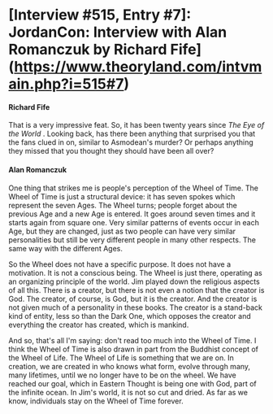 # [Interview #515, Entry #7]: JordanCon: Interview with Alan Romanczuk by Richard Fife](https://www.theoryland.com/intvmain.php?i=515#7)

#### Richard Fife

That is a very impressive feat. So, it has been twenty years since
*The Eye of the World*
. Looking back, has there been anything that surprised you that the fans clued in on, similar to Asmodean's murder? Or perhaps anything they missed that you thought they should have been all over?

#### Alan Romanczuk

One thing that strikes me is people's perception of the Wheel of Time. The Wheel of Time is just a structural device: it has seven spokes which represent the seven Ages. The Wheel turns; people forget about the previous Age and a new Age is entered. It goes around seven times and it starts again from square one. Very similar patterns of events occur in each Age, but they are changed, just as two people can have very similar personalities but still be very different people in many other respects. The same way with the different Ages.

So the Wheel does not have a specific purpose. It does not have a motivation. It is not a conscious being. The Wheel is just there, operating as an organizing principle of the world. Jim played down the religious aspects of all this. There is a creator, but there is not even a notion that the creator is God. The creator, of course, is God, but it is the creator. And the creator is not given much of a personality in these books. The creator is a stand-back kind of entity, less so than the Dark One, which opposes the creator and everything the creator has created, which is mankind.

And so, that's all I'm saying: don't read too much into the Wheel of Time. I think the Wheel of Time is also drawn in part from the Buddhist concept of the Wheel of Life. The Wheel of Life is something that we are on. In creation, we are created in who knows what form, evolve through many, many lifetimes, until we no longer have to be on the wheel. We have reached our goal, which in Eastern Thought is being one with God, part of the infinite ocean. In Jim's world, it is not so cut and dried. As far as we know, individuals stay on the Wheel of Time forever.

